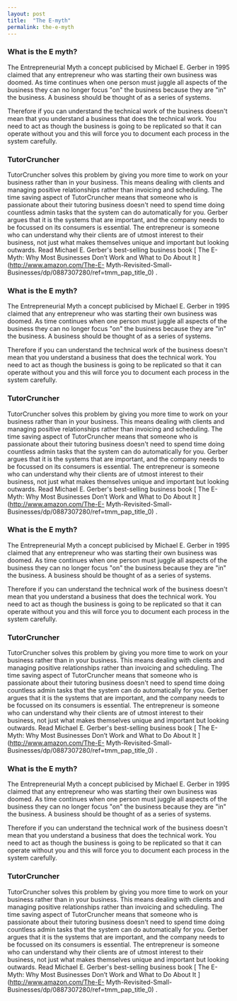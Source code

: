 ```yaml
---
layout: post
title:  "The E-myth"
permalink: the-e-myth
---
```

### What is the E myth?



The Entrepreneurial Myth a concept publicised by Michael E. Gerber in 1995
claimed that any entrepreneur who was starting their own business was doomed.
As time continues when one person must juggle all aspects of the business they
can no longer focus "on" the business because they are "in" the business. A
business should be thought of as a series of systems.

Therefore if you can understand the technical work of the business doesn't
mean that you understand a business that does the technical work. You need to
act as though the business is going to be replicated so that it can operate
without you and this will force you to document each process in the system
carefully. 

### TutorCruncher

 TutorCruncher solves this problem by giving you
more time to work on your business rather than in your business. This means
dealing with clients and managing positive relationships rather than invoicing
and scheduling. The time saving aspect of TutorCruncher means that someone who
is passionate about their tutoring business doesn't need to spend time doing
countless admin tasks that the system can do automatically for you. Gerber
argues that it is the systems that are important, and the company needs to be
focussed on its consumers is essential. The entrepreneur is someone who can
understand why their clients are of utmost interest to their business, not
just what makes themselves unique and important but looking outwards. Read
Michael E. Gerber's best-selling business book [ The E-Myth: Why Most
Businesses Don’t Work and What to Do About It ](http://www.amazon.com/The-E-
Myth-Revisited-Small-Businesses/dp/0887307280/ref=tmm_pap_title_0) .



### What is the E myth?



The Entrepreneurial Myth a concept publicised by Michael E. Gerber in 1995
claimed that any entrepreneur who was starting their own business was doomed.
As time continues when one person must juggle all aspects of the business they
can no longer focus "on" the business because they are "in" the business. A
business should be thought of as a series of systems.

Therefore if you can understand the technical work of the business doesn't
mean that you understand a business that does the technical work. You need to
act as though the business is going to be replicated so that it can operate
without you and this will force you to document each process in the system
carefully. 

### TutorCruncher

 TutorCruncher solves this problem by giving you
more time to work on your business rather than in your business. This means
dealing with clients and managing positive relationships rather than invoicing
and scheduling. The time saving aspect of TutorCruncher means that someone who
is passionate about their tutoring business doesn't need to spend time doing
countless admin tasks that the system can do automatically for you. Gerber
argues that it is the systems that are important, and the company needs to be
focussed on its consumers is essential. The entrepreneur is someone who can
understand why their clients are of utmost interest to their business, not
just what makes themselves unique and important but looking outwards. Read
Michael E. Gerber's best-selling business book [ The E-Myth: Why Most
Businesses Don’t Work and What to Do About It ](http://www.amazon.com/The-E-
Myth-Revisited-Small-Businesses/dp/0887307280/ref=tmm_pap_title_0) .



### What is the E myth?



The Entrepreneurial Myth a concept publicised by Michael E. Gerber in 1995
claimed that any entrepreneur who was starting their own business was doomed.
As time continues when one person must juggle all aspects of the business they
can no longer focus "on" the business because they are "in" the business. A
business should be thought of as a series of systems.

Therefore if you can understand the technical work of the business doesn't
mean that you understand a business that does the technical work. You need to
act as though the business is going to be replicated so that it can operate
without you and this will force you to document each process in the system
carefully. 

### TutorCruncher

 TutorCruncher solves this problem by giving you
more time to work on your business rather than in your business. This means
dealing with clients and managing positive relationships rather than invoicing
and scheduling. The time saving aspect of TutorCruncher means that someone who
is passionate about their tutoring business doesn't need to spend time doing
countless admin tasks that the system can do automatically for you. Gerber
argues that it is the systems that are important, and the company needs to be
focussed on its consumers is essential. The entrepreneur is someone who can
understand why their clients are of utmost interest to their business, not
just what makes themselves unique and important but looking outwards. Read
Michael E. Gerber's best-selling business book [ The E-Myth: Why Most
Businesses Don’t Work and What to Do About It ](http://www.amazon.com/The-E-
Myth-Revisited-Small-Businesses/dp/0887307280/ref=tmm_pap_title_0) .



### What is the E myth?



The Entrepreneurial Myth a concept publicised by Michael E. Gerber in 1995
claimed that any entrepreneur who was starting their own business was doomed.
As time continues when one person must juggle all aspects of the business they
can no longer focus "on" the business because they are "in" the business. A
business should be thought of as a series of systems.

Therefore if you can understand the technical work of the business doesn't
mean that you understand a business that does the technical work. You need to
act as though the business is going to be replicated so that it can operate
without you and this will force you to document each process in the system
carefully. 

### TutorCruncher

 TutorCruncher solves this problem by giving you
more time to work on your business rather than in your business. This means
dealing with clients and managing positive relationships rather than invoicing
and scheduling. The time saving aspect of TutorCruncher means that someone who
is passionate about their tutoring business doesn't need to spend time doing
countless admin tasks that the system can do automatically for you. Gerber
argues that it is the systems that are important, and the company needs to be
focussed on its consumers is essential. The entrepreneur is someone who can
understand why their clients are of utmost interest to their business, not
just what makes themselves unique and important but looking outwards. Read
Michael E. Gerber's best-selling business book [ The E-Myth: Why Most
Businesses Don’t Work and What to Do About It ](http://www.amazon.com/The-E-
Myth-Revisited-Small-Businesses/dp/0887307280/ref=tmm_pap_title_0) .
